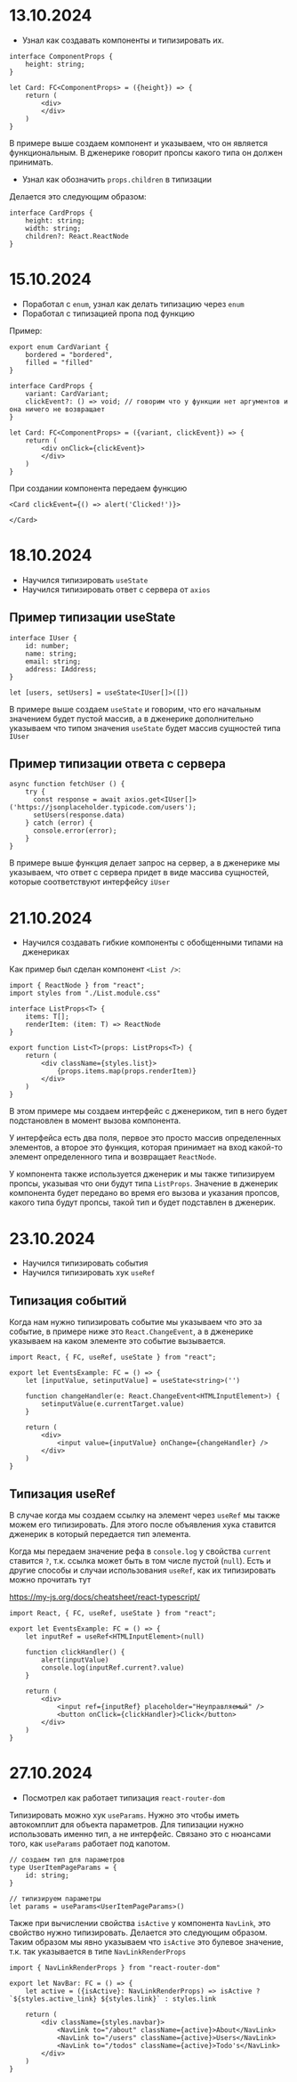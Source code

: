 # 13.10.2024

* Узнал как создавать компоненты и типизировать их.

``` tsx
interface ComponentProps {
    height: string;
}

let Card: FC<ComponentProps> = ({height}) => {
    return (
        <div>
        </div>
    )
}
```

В примере выше создаем компонент и указываем, что он является функциональным. В дженерике говорит пропсы какого типа он должен принимать.

* Узнал как обозначить `props.children` в типизации

Делается это следующим образом:

``` tsx
interface CardProps {
    height: string;
    width: string;
    children?: React.ReactNode
}
```

# 15.10.2024

* Поработал с `enum`, узнал как делать типизацию через `enum`
* Поработал с типизацией пропа под функцию

Пример:

```tsx
export enum CardVariant {
    bordered = "bordered",
    filled = "filled"
}

interface CardProps {
    variant: CardVariant;
    clickEvent?: () => void; // говорим что у функции нет аргументов и она ничего не возвращает
}

let Card: FC<ComponentProps> = ({variant, clickEvent}) => {
    return (
        <div onClick={clickEvent}>
        </div>
    )
}
```

При создании компонента передаем функцию

```tsx
<Card clickEvent={() => alert('Clicked!')}>
        
</Card>
```

# 18.10.2024

* Научился типизировать `useState`
* Научился типизировать ответ с сервера от `axios`

## Пример типизации useState

``` tsx
interface IUser {
    id: number;
    name: string;
    email: string;
    address: IAddress;
}

let [users, setUsers] = useState<IUser[]>([])
```

В примере выше создаем `useState` и говорим, что его начальным значением будет пустой массив, а в дженерике дополнительно указываем что типом значения `useState` будет массив сущностей типа `IUser`

## Пример типизации ответа с сервера

```tsx
async function fetchUser () {
    try {
      const response = await axios.get<IUser[]>('https://jsonplaceholder.typicode.com/users');
      setUsers(response.data)
    } catch (error) {
      console.error(error);
    }
}
```

В примере выше функция делает запрос на сервер, а в дженерике мы указываем, что ответ с сервера придет в виде массива сущностей, которые соответствуют интерфейсу `iUser`

# 21.10.2024

* Научился создавать гибкие компоненты с обобщенными типами на дженериках

Как пример был сделан компонент `<List />`:

```tsx
import { ReactNode } from "react";
import styles from "./List.module.css"

interface ListProps<T> {
    items: T[];
    renderItem: (item: T) => ReactNode
}

export function List<T>(props: ListProps<T>) {
    return (
        <div className={styles.list}>
            {props.items.map(props.renderItem)}
        </div>
    )
}
```

В этом примере мы создаем интерфейс с дженериком, тип в него будет подстановлен в момент вызова компонента.

У интерфейса есть два поля, первое это просто массив определенных элементов, а второе это функция, которая принимает на вход какой-то элемент определенного типа и возвращает `ReactNode`.

У компонента также используется дженерик и мы также типизируем пропсы, указывая что они будут типа `ListProps`. Значение в дженерик компонента будет передано во время его вызова и указания пропсов, какого типа будут пропсы, такой тип и будет подставлен в дженерик.

# 23.10.2024

* Научился типизировать события
* Научился типизировать хук `useRef`

## Типизация событий

Когда нам нужно типизировать событие мы указываем что это за событие, в примере ниже это `React.ChangeEvent`, а в дженерике указываем на каком элементе это событие вызывается.

```tsx
import React, { FC, useRef, useState } from "react";

export let EventsExample: FC = () => {
    let [inputValue, setinputValue] = useState<string>('')

    function changeHandler(e: React.ChangeEvent<HTMLInputElement>) {
        setinputValue(e.currentTarget.value)
    }

    return (
        <div>
            <input value={inputValue} onChange={changeHandler} />
        </div>
    )
}
```

## Типизация useRef

В случае когда мы создаем ссылку на элемент через `useRef` мы также можем его типизировать. Для этого после объявления хука ставится дженерик в который передается тип элемента.

Когда мы передаем значение рефа в `console.log` у свойства `current` ставится `?`, т.к. ссылка может быть в том числе пустой (`null`). Есть и другие способы и случаи использования `useRef`, как их типизировать можно прочитать тут 

https://my-js.org/docs/cheatsheet/react-typescript/

```tsx
import React, { FC, useRef, useState } from "react";

export let EventsExample: FC = () => {
    let inputRef = useRef<HTMLInputElement>(null)

    function clickHandler() {
        alert(inputValue)
        console.log(inputRef.current?.value)
    }

    return (
        <div>
            <input ref={inputRef} placeholder="Неуправляемый" />
            <button onClick={clickHandler}>Click</button>
        </div>
    )
}
```

# 27.10.2024

* Посмотрел как работает типизация `react-router-dom`

Типизировать можно хук `useParams`. Нужно это чтобы иметь автокомплит для объекта параметров. Для типизации нужно использовать именно тип, а не интерфейс. Связано это с нюансами того, как `useParams` работает под капотом.

```tsx
// создаем тип для параметров
type UserItemPageParams = {
    id: string;
}

// типизируем параметры
let params = useParams<UserItemPageParams>()
```

Также при вычислении свойства `isActive` у компонента `NavLink`, это свойство нужно типизировать. Делается это следующим образом. Таким образом мы явно указываем что `isActive` это булевое значение, т.к. так указывается в типе `NavLinkRenderProps`
```tsx
import { NavLinkRenderProps } from "react-router-dom"

export let NavBar: FC = () => {
    let active = ({isActive}: NavLinkRenderProps) => isActive ? `${styles.active_link} ${styles.link}` : styles.link

    return (
        <div className={styles.navbar}>
            <NavLink to="/about" className={active}>About</NavLink>
            <NavLink to="/users" className={active}>Users</NavLink>
            <NavLink to="/todos" className={active}>Todo's</NavLink>
        </div>
    )
}
```
